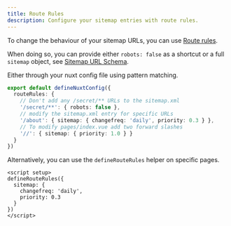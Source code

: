```yaml
---
title: Route Rules
description: Configure your sitemap entries with route rules.
---
```


To change the behaviour of your sitemap URLs, you can use [Route rules](https://nuxt.com/docs/api/configuration/nuxt-config/#routerules).

When doing so, you can provide either `robots: false` as a shortcut or a full `sitemap` object, see [Sitemap URL Schema](/sitemap/api/schema).

Either through your nuxt config file using pattern matching.

```ts [nuxt.config.ts]
export default defineNuxtConfig({
  routeRules: {
    // Don't add any /secret/** URLs to the sitemap.xml
    '/secret/**': { robots: false },
    // modify the sitemap.xml entry for specific URLs
    '/about': { sitemap: { changefreq: 'daily', priority: 0.3 } },
    // To modify pages/index.vue add two forward slashes
    '//': { sitemap: { priority: 1.0 } }
  }
})
```

Alternatively, you can use the `defineRouteRules` helper on specific pages.

```vue [pages/index.vue]
<script setup>
defineRouteRules({
  sitemap: {
    changefreq: 'daily',
    priority: 0.3
  }
})
</script>
```

